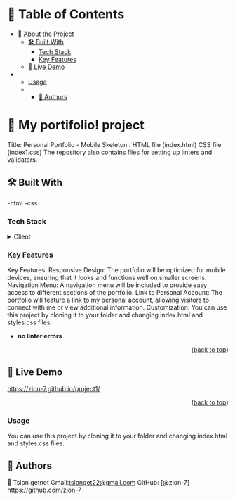 
<a name="readme-top"></a>

# 📗 Table of Contents

- [📖 About the Project](#about-project)
  - [🛠 Built With](#built-with)
    - [Tech Stack](#tech-stack)
    - [Key Features](#key-features)
  - [🚀 Live Demo](#live-demo)
-   - [Usage](#usage)
    - - [👥 Authors](#authors)

# 📖 My portifolio! project <a name="The project to build my own personal portfolio using HTML and CSS, with a focus on mobile design"></a>


Title: Personal Portfolio - Mobile Skeleton
.
HTML file (index.html)
CSS file (index1.css)
The repository also contains files for setting up linters and validators.


## 🛠 Built With <a name="built-with"></a>
-html
-css

### Tech Stack <a name="tech-stack"></a>

<details>
  <summary>Client</summary>
  <ul>
    <li><a href="https://World.notion.site/HTML-CSS-Get-a-head-start-275eb85fd34b4416aa06ec635d69cdaf">HTML</a></li>
    <li><a href="https://World.notion.site/HTML-CSS-Get-a-head-start-275eb85fd34b4416aa06ec635d69cdaf">CSS</a></li>
  </ul>
</details>


### Key Features <a name="key-features"></a>
Key Features:
Responsive Design: The portfolio will be optimized for mobile devices, ensuring that it looks and functions well on smaller screens.
Navigation Menu: A navigation menu will be included to provide easy access to different sections of the portfolio.
Link to Personal Account: The portfolio will feature a link to my personal account, allowing visitors to connect with me or view additional information.
Customization: You can use this project by cloning it to your folder and changing index.html and styles.css files.

- **no linter errors**

<p align="right">(<a href="#readme-top">back to top</a>)</p>

## 🚀 Live Demo <a name="live-demo"></a>


https://zion-7.github.io/project1/
<p align="right">(<a href="#readme-top">back to top</a>)</p>

### Usage

You can use this project by cloning it to your folder and changing index.html and styles.css files.

## 👥 Authors <a name="authors"></a>

👤 Tsion getnet
Gmail:tsionget22@gmail.com
GitHub: [@zion-7] https://github.com/zion-7
